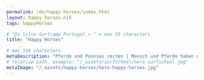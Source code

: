 ```yaml
---
permalink: /de/happy-horses/index.html
layout: happy-horses.njk
tags: happyHorses

# "Da Silva Surfcamp Portugal » " = max 35 characters
title: "Happy Horses"

# max 158 characters
metaDescription: "Pferde und Ponnies reiten | Mensch und Pferde haben gemeinsam Freude |  Kinder und Eltern im Surf Urlaub in Portugal"
# relative path. example: "/_assets/surfschool/hero-surfschool.jpg"
metaImage: "/_assets/happy-horses/hero-happy-horses.jpg"
---
```

